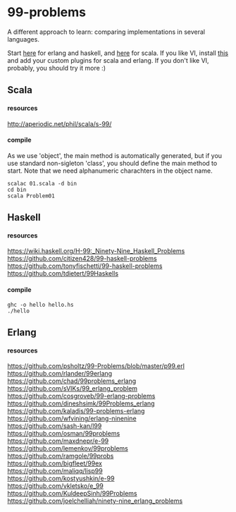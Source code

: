 99-problems
===========

A different approach to learn: comparing implementations in several languages. 

Start [here](https://howistart.org/) for erlang and haskell, 
and [here](http://www.scala-lang.org/documentation/getting-started.html) for scala. 
If you like VI, install [this](https://github.com/begriffs/haskell-vim-now) and 
add your custom plugins for scala and erlang. 
If you don't like VI, probably, you should try it more :) 


Scala
-----


#### resources
http://aperiodic.net/phil/scala/s-99/ 


#### compile 
As we use 'object', the main method is automatically generated, but if you use 
standard non-sigleton 'class', you should define the main method to start. 
Note that we need alphanumeric charachters in the object name. 

```
scalac 01.scala -d bin
cd bin 
scala Problem01
```

Haskell
-------


#### resources

https://wiki.haskell.org/H-99:_Ninety-Nine_Haskell_Problems 
https://github.com/citizen428/99-haskell-problems 
https://github.com/tonyfischetti/99-haskell-problems 
https://github.com/tdietert/99Haskells 


#### compile

```
ghc -o hello hello.hs 
./hello  
```


Erlang
------ 



#### resources

https://github.com/psholtz/99-Problems/blob/master/p99.erl  
https://github.com/rlander/99erlang  
https://github.com/chad/99problems_erlang  
https://github.com/sVIKs/99_erlang_problem  
https://github.com/cosgroveb/99-erlang-problems  
https://github.com/dineshsimk/99Problems_erlang  
https://github.com/kaladis/99-problems-erlang  
https://github.com/wfvining/erlang-ninenine  
https://github.com/sash-kan/l99  
https://github.com/osman/99problems  
https://github.com/maxdnepr/e-99  
https://github.com/lemenkov/99problems  
https://github.com/ramgole/99probs  
https://github.com/bigfleet/99ex  
https://github.com/maliqq/lisp99  
https://github.com/kostyushkin/e-99  
https://github.com/vkletsko/e_99  
https://github.com/KuldeepSinh/99Problems  
https://github.com/joelchelliah/ninety-nine_erlang_problems  

